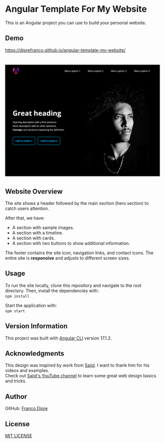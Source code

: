 Angular Template For My Website
============
This is an Angular project you can use to build your personal website.

## Demo
https://diprefranco.github.io/angular-template-my-website/

# ![Website Screenshot](https://github.com/diprefranco/angular-template-my-website/blob/main-v1.1/src/assets/img/website.png)

## Website Overview
The site shows a header followed by the main section (hero section) to catch users attention.

After that, we have:
- A section with sample images.
- A section with a timeline.
- A section with cards.
- A section with two buttons to show additional information.

The footer contains the site icon, navigation links, and contact icons. The entire site is **responsive** and adjusts to different screen sizes.

## Usage
To run the site locally, clone this repository and navigate to the root directory. Then, install the dependencies with:<br />
`npm install`

Start the application with:<br />
`npm start`

## Version Information
This project was built with [Angular CLI](https://github.com/angular/angular-cli) version 17.1.2.

## Acknowledgments
This design was inspired by work from [Sajid](https://www.iamsajid.com/). I want to thank him for his videos and examples.<br />
Check out [Sajid's YouTube channel](https://www.youtube.com/@whosajid) to learn some great web design basics and tricks.

## Author
GitHub: [Franco Dipre](https://github.com/diprefranco/)

## License
[MIT LICENSE](LICENSE)
